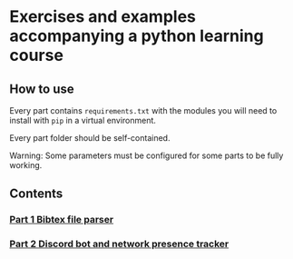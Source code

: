 Exercises and examples accompanying a python learning course
===

How to use
---

Every part contains `requirements.txt` with the modules you will need to install
with `pip` in a virtual environment.

Every part folder should be self-contained.

Warning: Some parameters must be configured for some parts to be fully working.

Contents
---

### [Part 1 Bibtex file parser](blob/master/part%201)

### [Part 2 Discord bot and network presence tracker](blob/master/part%202)

